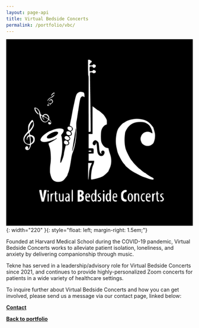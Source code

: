 ```yaml
---
layout: page-api
title: Virtual Bedside Concerts
permalink: /portfolio/vbc/
---
```


![image](/img/vbc.jpg){: width="220" }{: style="float: left; margin-right: 1.5em;"}

Founded at Harvard Medical School during the COVID-19 pandemic, Virtual Bedside Concerts works to alleviate patient isolation, loneliness, and anxiety by delivering companionship through music. 

Tekne has served in a leadership/advisory role for Virtual Bedside Concerts since 2021, and continues to provide highly-personalized Zoom concerts for patients in a wide variety of healthcare settings.

To inquire further about Virtual Bedside Concerts and how you can get involved, please send us a message via our contact page, linked below:

<p class="cta"><a href="{{ '/contact/' | relative_url }}" class="button"><b>Contact</b></a></p>

<p class="cta"><a href="https://tekne-creative.github.io/tekne/portfolio/#-performing-arts-" class="button"><b>Back to portfolio</b></a></p>